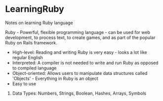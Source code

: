 # LearningRuby
Notes on learning Ruby language

Ruby - Powerful, flexible programming language - can be used for web development, to process text, to create games, and as part of the popular Ruby on Rails framework.

- High-level: Reading and writing Ruby is very easy - looks a lot like regular English
- Interpreted: A compiler is not needed to write and run Ruby as opposed to compiled language
- Object-oriented: Allows users to manipulate data structures called 'Objects' - Everything in Ruby is an object
- Easy to use

1. Data Types: Numbers, Strings, Boolean, Hashes, Arrays, Symbols